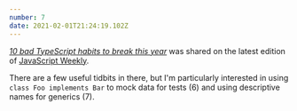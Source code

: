 ```yaml
---
number: 7
date: 2021-02-01T21:24:19.102Z
---
```


[_10 bad TypeScript habits to break this year_](https://startup-cto.net/10-bad-typescript-habits-to-break-this-year/) was shared on the latest edition of [JavaScript Weekly](https://javascriptweekly.com/).

There are a few useful tidbits in there, but I'm particularly interested in using `class Foo implements Bar` to mock data for tests (6) and using descriptive names for generics (7).